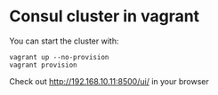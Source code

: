 Consul cluster in vagrant
=========================

You can start the cluster with:

    vagrant up --no-provision
    vagrant provision


Check out http://192.168.10.11:8500/ui/ in your browser